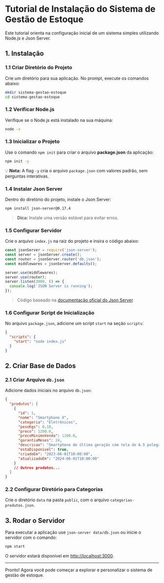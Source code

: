 # Tutorial de Instalação do Sistema de Gestão de Estoque

Este tutorial orienta na configuração inicial de um sistema simples utilizando Node.js e Json Server.


## 1. Instalação

### 1.1 Criar Diretório do Projeto
Crie um diretório para sua aplicação. No prompt, execute os comandos abaixo:

```bash
mkdir sistema-gestao-estoque
cd sistema-gestao-estoque
```

### 1.2 Verificar Node.js
Verifique se o Node.js está instalado na sua máquina:

```bash
node -v
```

### 1.3 Inicializar o Projeto
Use o comando `npm init` para criar o arquivo **package.json** da aplicação:

```bash
npm init -y
```

💡 **Nota:** A flag `-y` cria o arquivo `package.json` com valores padrão, sem perguntas interativas.

### 1.4 Instalar Json Server
Dentro do diretório do projeto, instale o Json Server:

```bash
npm install json-server@0.17.4
```

> **Dica:** Instale uma versão estável para evitar erros.

### 1.5 Configurar Servidor
Crie o arquivo `index.js` na raiz do projeto e insira o código abaixo:

```javascript
const jsonServer = require('json-server');
const server = jsonServer.create();
const router = jsonServer.router('db.json');
const middlewares = jsonServer.defaults();

server.use(middlewares);
server.use(router);
server.listen(3000, () => {
  console.log('JSON Server is running');
});
```

> Código baseado na [documentação oficial do Json Server](https://github.com/typicode/json-server/tree/v0).

### 1.6 Configurar Script de Inicialização
No arquivo `package.json`, adicione um script `start` na seção `scripts`:

```json
{
  "scripts": {
    "start": "node index.js"
  }
}
```


## 2. Criar Base de Dados

### 2.1 Criar Arquivo `db.json`
Adicione dados iniciais no arquivo `db.json`:

```json
{
  "produtos": [
    {
      "id": 1,
      "nome": "Smartphone X",
      "categoria": "Eletrônicos",
      "pesoKgs": 0.18,
      "preco": 1200.0,
      "precoMinimoVenda": 1100.0,
      "garantiaMeses": 24,
      "descricao": "Smartphone de última geração com tela de 6.5 polegadas.",
      "estaDisponivel": true,
      "criadoEm": "2023-06-01T10:00:00",
      "atualizadoEm": "2024-06-01T10:00:00"
    }
    // Outros produtos...
  ]
}
```

### 2.2 Configurar Diretório para Categorias
Crie o diretório `data` na pasta `public`, com o arquivo `categorias-produtos.json`.

## 3. Rodar o Servidor

Para executar a aplicação use `json-server data/db.json` ou inicie o servidor com o comando:

```bash
npm start
```

O servidor estará disponível em [http://localhost:3000](http://localhost:3000).

---
Pronto! Agora você pode começar a explorar e personalizar o sistema de gestão de estoque.
